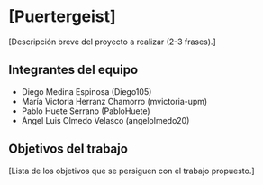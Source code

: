 # [Puertergeist]

[Descripción breve del proyecto a realizar (2-3 frases).]

## Integrantes del equipo

- Diego Medina Espinosa (Diego105)
- María Victoria Herranz Chamorro (mvictoria-upm)
- Pablo Huete Serrano (PabloHuete)
- Ángel Luis Olmedo Velasco (angelolmedo20)

## Objetivos del trabajo

[Lista de los objetivos que se persiguen con el trabajo propuesto.]
